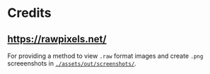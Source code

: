 # Credits

## https://rawpixels.net/

For providing a method to view `.raw` format images and create `.png`
screeenshots in [`./assets/out/screenshots/`](./assets/out/screenshots).
